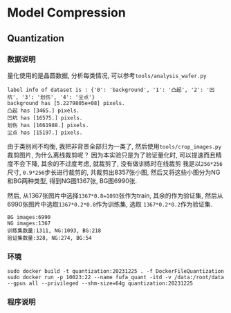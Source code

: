 # Model Compression
## Quantization
### 数据说明
量化使用的是晶圆数据, 分析每类情况, 可以参考`tools/analysis_wafer.py`
```shell
label info of dataset is : {'0': 'background', '1': '凸起', '2': '凹坑', '3': '划伤', '4': '尘点'}
background has [5.2279805e+08] pixels.
凸起 has [3465.] pixels.
凹坑 has [16575.] pixels.
划伤 has [1661988.] pixels.
尘点 has [15197.] pixels.
```
由于类别间不均衡, 我把非背景全部归为一类了, 然后使用`tools/crop_images.py`裁剪图片, 为什么离线裁剪呢？
因为本实验只是为了验证量化时, 可以提速而且精度不会下降, 其余的不过度考虑, 就裁剪了, 没有做训练时在线裁剪
我是以`256*256`尺寸, `0.9*256`步长进行裁剪的, 共裁剪出8357张小图, 然后又将这些小图分为NG和BG两种类型, 
得到NG图1367张, BG图6990张.

然后, 从1367张图片中选择`1367*0.8=1093`张作为train, 其余的作为验证集, 然后从6990张图片中选取`1367*0.2*0.8`作为训练集, 选取
`1367*0.2*0.2`作为验证集.
```shell
BG images:6990
NG images:1367
训练集数量:1311, NG:1093, BG:218
验证集数量:328, NG:274, BG:54
```

### 环境
```shell
sudo docker build -t quantization:20231225 . -f DockerFileQuantization
sudo docker run -p 10023:22 --name fufa_quant -itd -v /data:/root/data --gpus all --privileged --shm-size=64g quantization:20231225
```
### 程序说明

